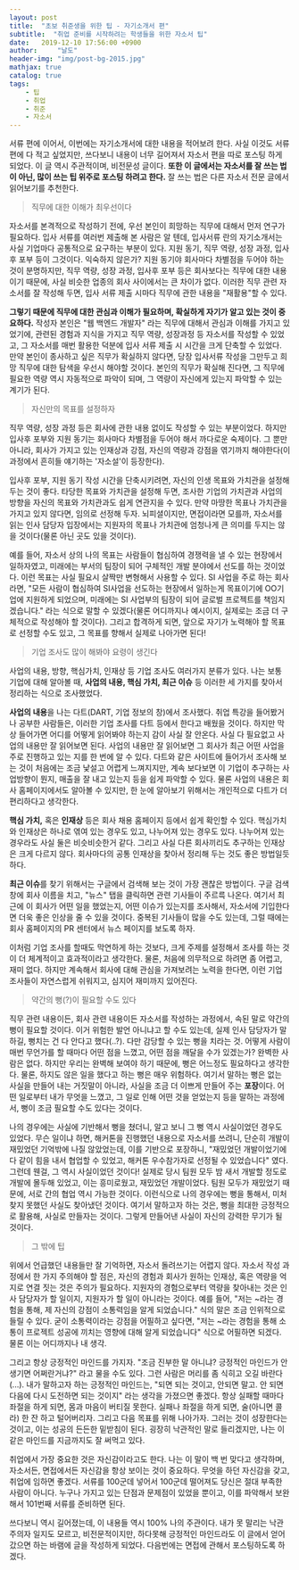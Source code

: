 ```yaml
---
layout: post
title:  "초보 취준생을 위한 팁 - 자기소개서 편"
subtitle:  "취업 준비를 시작하려는 학생들을 위한 자소서 팁"
date:   2019-12-10 17:56:00 +0900
author:     "날도"
header-img: "img/post-bg-2015.jpg"
mathjax: true
catalog: true
tags: 
    - 팁
    - 취업
    - 취준
    - 자소서
---
```

서류 편에 이어서, 이번에는 자기소개서에 대한 내용을 적어보려 한다. 사실 이것도 서류 편에 다 적고 싶었지만, 쓰다보니 내용이 너무 길어져서 자소서 편을 따로 포스팅 하게 되었다. 이 글 역시 주관적이며, 비전문성 글이다. **또한 이 글에서는 자소서를 잘 쓰는 법이 아닌, 많이 쓰는 팁 위주로 포스팅 하려고 한다.** 잘 쓰는 법은 다른 자소서 전문 글에서 읽어보기를 추천한다. 

> 직무에 대한 이해가 최우선이다

자소서를 본격적으로 작성하기 전에, 우선 본인이 희망하는 직무에 대해서 먼저 연구가 필요하다. 입사 서류를 여러번 제출해 본 사람은 알 텐데, 입사서류 란의 자기소개서는 사실 기업마다 공통적으로 요구하는 부분이 있다. 지원 동기, 직무 역량, 성장 과정, 입사후 포부 등이 그것이다. 익숙하지 않은가? 지원 동기야 회사마다 차별점을 두어야 하는 것이 분명하지만, 직무 역량, 성장 과정, 입사후 포부 등은 회사보다는 직무에 대한 내용이기 때문에, 사실 비슷한 업종의 회사 사이에서는 큰 차이가 없다. 이러한 직무 관련 자소서를 잘 작성해 두면, 입사 서류 제출 시마다 직무에 관한 내용을 "재활용"할 수 있다.

**그렇기 때문에 직무에 대한 관심과 이해가 필요하며, 확실하게 자기가 알고 있는 것이 중요하다.** 작성자 본인은 "웹 백엔드 개발자" 라는 직무에 대해서 관심과 이해를 가지고 있었기에, 관련된 경험과 지식을 가지고 직무 역량, 성장과정 등 자소서를 작성할 수 있었고, 그 자소서를 매번 활용한 덕분에 입사 서류 제출 시 시간을 크게 단축할 수 있었다. 만약 본인이 종사하고 싶은 직무가 확실하지 않다면, 당장 입사서류 작성을 그만두고 희망 직무에 대한 탐색을 우선시 해야할 것이다. 본인의 직무가 확실해 진다면, 그 직무에 필요한 역량 역시 자동적으로 파악이 되며, 그 역량이 자신에게 있는지 파악할 수 있는 계기가 된다.

> 자신만의 목표를 설정하자

직무 역량, 성장 과정 등은 회사에 관한 내용 없이도 작성할 수 있는 부분이었다. 하지만 입사후 포부와 지원 동기는 회사마다 차별점을 두어야 해서 까다로운 숙제이다. 그 뿐만 아니라, 회사가 가지고 있는 인재상과 강점, 자신의 역량과 강점을 엮기까지 해야한다(이 과정에서 흔히들 얘기하는 '자소설'이 등장한다).

입사후 포부, 지원 동기 작성 시간을 단축시키려면, 자신의 인생 목표와 가치관을 설정해 두는 것이 좋다. 타당한 목표와 가치관을 설정해 두면, 조사한 기업의 가치관과 사업의 방향을 자신의 목표와 가치관과도 쉽게 연관지을 수 있다. 만약 마땅한 목표나 가치관을 가지고 있지 않다면, 임의로 선정해 두자. 뇌피셜이지만, 면접이라면 모를까, 자소서를 읽는 인사 담당자 입장에서는 지원자의 목표나 가치관에 엄청나게 큰 의미를 두지는 않을 것이다(물론 아닌 곳도 있을 것이다). 

예를 들어, 자소서 상의 나의 목표는 사람들이 협심하여 경쟁력을 낼 수 있는 현장에서 일하자였고, 미래에는 부서의 팀장이 되어 구체적인 개발 분야에서 선도를 하는 것이었다. 이런 목표는 사실 필요시 살짝만 변형해서 사용할 수 있다. SI 사업을 주로 하는 회사라면, "모든 사람이 협심하여 SI사업을 선도하는 현장에서 일하는게 목표이기에 OO기업에 지원하게 되었으며, 미래에는 SI 사업부의 팀장이 되어 글로벌 프로젝트를 책임지겠습니다." 라는 식으로 말할 수 있겠다(물론 어디까지나 예시이지, 실제로는 조금 더 구체적으로 작성해야 할 것이다). 그리고 합격하게 되면, 앞으로 자기가 노력해야 할 목표로 선정할 수도 있고, 그 목표를 향해서 실제로 나아가면 된다!

> 기업 조사도 많이 해봐야 요령이 생긴다

사업의 내용, 방향, 핵심가치, 인재상 등 기업 조사도 여러가지 분류가 있다. 나는 보통 기업에 대해 알아볼 때, **사업의 내용, 핵심 가치, 최근 이슈** 등 이러한 세 가지를 찾아서 정리하는 식으로 조사했었다.

**사업의 내용**을 나는 다트(DART, 기업 정보의 창)에서 조사했다. 취업 특강을 들어봤거나 공부한 사람들은, 이러한 기업 조사를 다트 등에서 한다고 배웠을 것이다. 하지만 막상 들어가면 어디를 어떻게 읽어봐야 하는지 감이 사실 잘 안온다. 사실 다 필요없고 사업의 내용만 잘 읽어보면 된다. 사업의 내용만 잘 읽어보면 그 회사가 최근 어떤 사업을 주로 진행하고 있는 지를 한 번에 알 수 있다. 다트와 같은 사이트에 들어가서 조사해 보는 것이 처음에는 조금 낯설고 어렵게 느껴지지만, 계속 보다보면 이 기업이 추구하는 사업방향이 뭔지, 매출을 잘 내고 있는지 등을 쉽게 파악할 수 있다. 물론 사업의 내용은 회사 홈페이지에서도 알아볼 수 있지만, 한 눈에 알아보기 위해서는 개인적으로 다트가 더 편리하다고 생각한다.

**핵심 가치,** 혹은 **인재상** 등은 회사 채용 홈페이지 등에서 쉽게 확인할 수 있다. 핵심가치와 인재상은 하나로 엮여 있는 경우도 있고, 나누어져 있는 경우도 있다. 나누어져 있는 경우라도 사실 둘은 비슷비슷한거 같다. 그리고 사실 다른 회사끼리도 추구하는 인재상은 크게 다르지 않다. 회사마다의 공통 인재상을 찾아서 정리해 두는 것도 좋은 방법일듯 하다. 

**최근 이슈**를 찾기 위해서는 구글에서 검색해 보는 것이 가장 괜찮은 방법이다. 구글 검색창에 회사 이름을 치고, "뉴스" 탭을 클릭하면 관련 기사들이 주르륵 나온다. 여기서 최근에 이 회사가 어떤 일을 했었는지, 어떤 이슈가 있는지를 조사해서, 자소서에 기입한다면 더욱 좋은 인상을 줄 수 있을 것이다. 중복된 기사들이 많을 수도 있는데, 그럴 때에는 회사 홈페이지의 PR 센터에서 뉴스 페이지를 보도록 하자.

이처럼 기업 조사를 할때도 막연하게 하는 것보다, 크게 주제를 설정해서 조사를 하는 것이 더 체계적이고 효과적이라고 생각한다. 물론, 처음에 의무적으로 하려면 좀 어렵고, 재미 없다. 하지만 계속해서 회사에 대해 관심을 가져보려는 노력을 한다면, 이런 기업 조사들이 자연스럽게 쉬워지고, 심지어 재미까지 있어진다. 

> 약간의 뻥(?)이 필요할 수도 있다

직무 관련 내용이든, 회사 관련 내용이든 자소서를 작성하는 과정에서, 속된 말로 약간의 뻥이 필요할 것이다. 이거 위험한 발언 아니냐고 할 수도 있는데, 실제 인사 담당자가 말하길, 뻥치는 건 다 안다고 했다(..?). 다만 감당할 수 있는 뻥을 치라는 것. 어떻게 사람이 매번 무언가를 할 때마다 어떤 점을 느꼈고, 어떤 점을 깨달을 수가 있겠는가? 완벽한 사람은 없다. 하지만 우리는 완벽해 보여야 하기 때문에, 뻥은 어느정도 필요하다고 생각한다. 물론, 하지도 않은 일을 했다고 하는 뻥은 매우 위험하다. 여기서 말하는 뻥은 없는 사실을 만들어 내는 거짓말이 아니라, 사실을 조금 더 이쁘게 만들어 주는 **포장**이다. 어떤 일로부터 내가 무엇을 느꼈고, 그 일로 인해 어떤 것을 얻었는지 등을 말하는 과정에서, 뻥이 조금 필요할 수도 있다는 것이다.

나의 경우에는 사실에 기반해서 뻥을 쳤더니, 알고 보니 그 뻥 역시 사실이었던 경우도 있었다. 무슨 일이냐 하면, 해커톤을 진행했던 내용으로 자소서를 쓰려니, 단순히 개발이 재밌었던 기억밖에 나질 않았었는데, 이를 기반으로 포장하니, "재밌었던 개발이었기에 다 같이 힘을 내서 협업할 수 있었고, 해커톤 우수참가자로 선정될 수 있었습니다" 였다. 그런데 웬걸, 그 역시 사실이었던 것이다! 실제로 당시 팀원 모두 밤 새서 개발할 정도로 개발에 몰두해 있었고, 이는 흥미로웠고, 재밌었던 개발이었다. 팀원 모두가 재밌었기 때문에, 서로 간의 협업 역시 가능한 것이다. 이런식으로 나의 경우에는 뻥을 통해서, 미처 찾지 못했던 사실도 찾아냈던 것이다. 여기서 말하고자 하는 것은, 뻥을 최대한 긍정적으로 활용해, 사실로 만들자는 것이다. 그렇게 만들어낸 사실이 자신의 강력한 무기가 될 것이다.

> 그 밖에 팁

위에서 언급했던 내용들만 잘 기억하면, 자소서 돌려쓰기는 어렵지 않다. 자소서 작성 과정에서 한 가지 주의해야 할 점은, 자신의 경험과 회사가 원하는 인재상, 혹은 역량을 억지로 연결 짓는 것은 주의가 필요하다. 지원자의 경험으로부터 역량을 찾아내는 것은 인사 담당자가 할 일이지, 지원자가 할 일이 아니라는 것이다. 예를 들어, "저는 ~라는 경험을 통해, 제 자신의 강점이 소통력임을 알게 되었습니다." 식의 말은 조금 인위적으로 들릴 수 있다. 굳이 소통력이라는 강점을 어필하고 싶다면, "저는 ~라는 경험을 통해 소통이 프로젝트 성공에 끼치는 영향에 대해 알게 되었습니다" 식으로 어필하면 되겠다. 물론 이는 어디까지나 내 생각.

그리고 항상 긍정적인 마인드를 가지자. "조금 진부한 말 아니냐? 긍정적인 마인드가 안 생기면 어쩌란거냐?" 라고 물을 수도 있다. 그런 사람은 머리를 좀 식히고 오길 바란다(...). 내가 말하고자 하는 긍정적인 마인드는, "되면 되는 것이고, 안되면 말고. 안 되면 다음에 다시 도전하면 되는 것이지" 라는 생각을 가졌으면 좋겠다. 항상 실패할 때마다 좌절을 하게 되면, 몸과 마음이 버티질 못한다. 실패나 좌절을 하게 되면, 술(아니면 콜라) 한 잔 하고 털어버리자. 그리고 다음 목표를 위해 나아가자. 그러는 것이 성장한다는 것이고, 이는 성공의 든든한 밑받침이 된다. 굉장히 낙관적인 말로 들리겠지만, 나는 이 같은 마인드를 지금까지도 잘 써먹고 있다.

취업에서 가장 중요한 것은 자신감이라고도 한다. 나는 이 말이 백 번 맞다고 생각하며, 자소서든, 면접에서든 자신감을 항상 보이는 것이 중요하다. 무엇을 하던 자신감을 갖고, 취업에 임하면 좋겠다. 서류를 100군데 넣어서 100군데 떨어져도 당신은 절대 부족한 사람이 아니다. 누구나 가지고 있는 단점과 문제점이 있었을 뿐이고, 이를 파악해서 보완해서 101번째 서류를 준비하면 된다. 

쓰다보니 역시 길어졌는데, 이 내용들 역시 100% 나의 주관이다. 내가 못 말리는 낙관주의자 일지도 모르고, 비전문적이지만, 하다못해 긍정적인 마인드라도 이 글에서 얻어갔으면 하는 바램에 글을 작성하게 되었다. 다음번에는 면접에 관해서 포스팅하도록 하겠다.